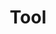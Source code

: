 ---
title: "Tool"
summary: "Tool is an American rock band from Los Angeles, California, USA, formed in 1990. They emerged with a heavy metal sound on their first studio album, Undertow , and later became a dominant act in the alternative metal movement, with the release of their second album, Ænima in 1996. Their efforts to unify musical experimentation, visual arts, and a message of personal evolution continued with Lateralus , 10,000 Days and the most recent album, Fear Inoculum . **Line-up:** Maynard James Keenan – vocals Adam Jones – guitar Danny Carey – drums, percussion Justin Chancellor – bass **Former Members:** Paul D'Amour – bass"
image: "tool.jpg"
---
